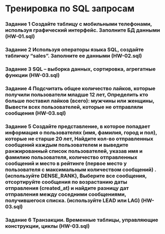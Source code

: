 # Тренировка по SQL запросам
### Задание 1 Создайте таблицу с мобильными телефонами, используя графический интерфейс. Заполните БД данными (HW-01.sql)
### Задание 2 Используя операторы языка SQL, создайте табличку “sales”. Заполните ее данными (HW-02.sql)
### Задание 3 SQL – выборка данных, сортировка, агрегатные функции (HW-03.sql)
### Задание 4 Подсчитать общее количество лайков, которые получили пользователи младше 12 лет, Определить кто больше поставил лайков (всего): мужчины или женщины, Вывести всех пользователей, которые не отправляли сообщения (HW-03.sql)
### Задание 5 Создайте представление, в которое попадает информация о пользователях (имя, фамилия, город и пол), которые не старше 20 лет, Найдите кол-во отправленных сообщений каждым пользователем и выведите ранжированный список пользователей, указав имя и фамилию пользователя, количество отправленных сообщений и место в рейтинге (первое место у пользователя с максимальным количеством сообщений) . (используйте DENSE_RANK), Выберите все сообщения, отсортируйте сообщения по возрастанию даты отправления (created_at) и найдите разницу дат отправления между соседними сообщениями, получившегося списка. (используйте LEAD или LAG)  (HW-03.sql)
### Задание 6 Транзакции. Временные таблицы, управляющие конструкции, циклы (HW-03.sql)
